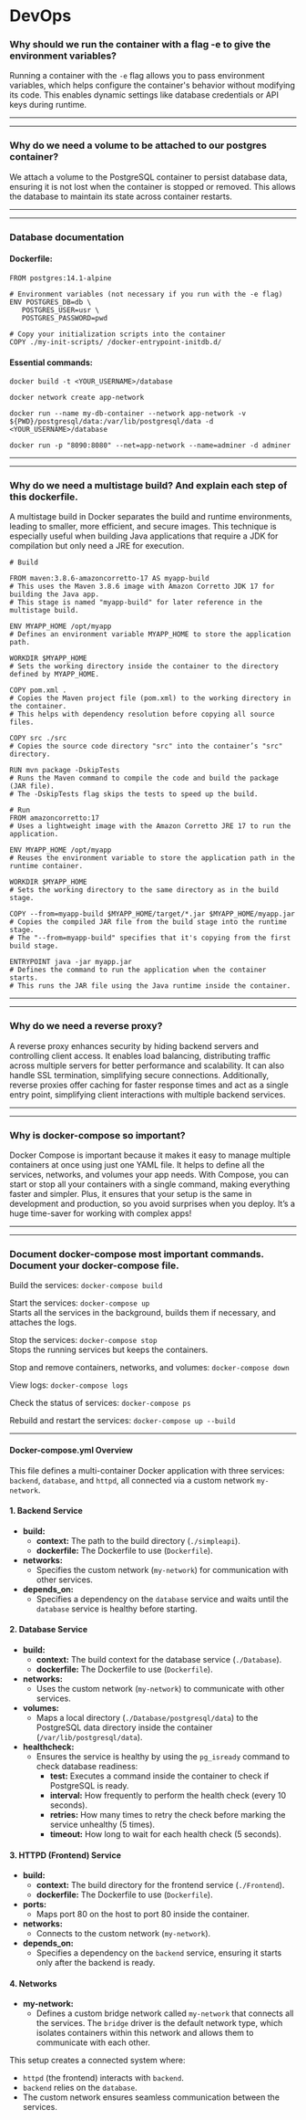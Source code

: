 # DevOps

### Why should we run the container with a flag -e to give the environment variables?

Running a container with the `-e` flag allows you to pass environment variables, which helps configure the container's behavior without modifying its code. This enables dynamic settings like database credentials or API keys during runtime.

---
---

### Why do we need a volume to be attached to our postgres container?

We attach a volume to the PostgreSQL container to persist database data, ensuring it is not lost when the container is stopped or removed. This allows the database to maintain its state across container restarts.

---
---

### Database documentation

#### Dockerfile:
```
FROM postgres:14.1-alpine

# Environment variables (not necessary if you run with the -e flag)
ENV POSTGRES_DB=db \
   POSTGRES_USER=usr \
   POSTGRES_PASSWORD=pwd

# Copy your initialization scripts into the container
COPY ./my-init-scripts/ /docker-entrypoint-initdb.d/
```

#### Essential commands:

`docker build -t <YOUR_USERNAME>/database`

`docker network create app-network`

`docker run --name my-db-container --network app-network -v ${PWD}/postgresql/data:/var/lib/postgresql/data -d <YOUR_USERNAME>/database`

`docker run -p "8090:8080" --net=app-network --name=adminer -d adminer`

---
---

### Why do we need a multistage build? And explain each step of this dockerfile.

A multistage build in Docker separates the build and runtime environments, leading to smaller, more efficient, and secure images. This technique is especially useful when building Java applications that require a JDK for compilation but only need a JRE for execution.

```
# Build

FROM maven:3.8.6-amazoncorretto-17 AS myapp-build
# This uses the Maven 3.8.6 image with Amazon Corretto JDK 17 for building the Java app.
# This stage is named "myapp-build" for later reference in the multistage build.

ENV MYAPP_HOME /opt/myapp
# Defines an environment variable MYAPP_HOME to store the application path.

WORKDIR $MYAPP_HOME
# Sets the working directory inside the container to the directory defined by MYAPP_HOME.

COPY pom.xml .
# Copies the Maven project file (pom.xml) to the working directory in the container.
# This helps with dependency resolution before copying all source files.

COPY src ./src
# Copies the source code directory "src" into the container’s "src" directory.

RUN mvn package -DskipTests
# Runs the Maven command to compile the code and build the package (JAR file).
# The -DskipTests flag skips the tests to speed up the build.

# Run
FROM amazoncorretto:17
# Uses a lightweight image with the Amazon Corretto JRE 17 to run the application.

ENV MYAPP_HOME /opt/myapp
# Reuses the environment variable to store the application path in the runtime container.

WORKDIR $MYAPP_HOME
# Sets the working directory to the same directory as in the build stage.

COPY --from=myapp-build $MYAPP_HOME/target/*.jar $MYAPP_HOME/myapp.jar
# Copies the compiled JAR file from the build stage into the runtime stage.
# The "--from=myapp-build" specifies that it's copying from the first build stage.

ENTRYPOINT java -jar myapp.jar
# Defines the command to run the application when the container starts.
# This runs the JAR file using the Java runtime inside the container.
```

---
---

### Why do we need a reverse proxy?

A reverse proxy enhances security by hiding backend servers and controlling client access. It enables load balancing, distributing traffic across multiple servers for better performance and scalability. It can also handle SSL termination, simplifying secure connections. Additionally, reverse proxies offer caching for faster response times and act as a single entry point, simplifying client interactions with multiple backend services.

---
---

### Why is docker-compose so important?

Docker Compose is important because it makes it easy to manage multiple containers at once using just one YAML file. It helps to define all the services, networks, and volumes your app needs. With Compose, you can start or stop all your containers with a single command, making everything faster and simpler. Plus, it ensures that your setup is the same in development and production, so you avoid surprises when you deploy. It’s a huge time-saver for working with complex apps!

---
---

### Document docker-compose most important commands. Document your docker-compose file.

Build the services:
`docker-compose build`

Start the services: 
`docker-compose up`<br>
Starts all the services in the background, builds them if necessary, and attaches the logs.

Stop the services:
`docker-compose stop`<br>
Stops the running services but keeps the containers.

Stop and remove containers, networks, and volumes:
`docker-compose down`

View logs:
`docker-compose logs`

Check the status of services:
`docker-compose ps`

Rebuild and restart the services:
`docker-compose up --build`

---

#### Docker-compose.yml Overview

This file defines a multi-container Docker application with three services: `backend`, `database`, and `httpd`, all connected via a custom network `my-network`.

#### 1. Backend Service

- **build:**
  - **context:** The path to the build directory (`./simpleapi`).
  - **dockerfile:** The Dockerfile to use (`Dockerfile`).
- **networks:**
  - Specifies the custom network (`my-network`) for communication with other services.
- **depends_on:**
  - Specifies a dependency on the `database` service and waits until the `database` service is healthy before starting.


#### 2. Database Service

- **build:**
  - **context:** The build context for the database service (`./Database`).
  - **dockerfile:** The Dockerfile to use (`Dockerfile`).
- **networks:**
  - Uses the custom network (`my-network`) to communicate with other services.
- **volumes:**
  - Maps a local directory (`./Database/postgresql/data`) to the PostgreSQL data directory inside the container (`/var/lib/postgresql/data`).
- **healthcheck:**
  - Ensures the service is healthy by using the `pg_isready` command to check database readiness:
    - **test:** Executes a command inside the container to check if PostgreSQL is ready.
    - **interval:** How frequently to perform the health check (every 10 seconds).
    - **retries:** How many times to retry the check before marking the service unhealthy (5 times).
    - **timeout:** How long to wait for each health check (5 seconds).


#### 3. HTTPD (Frontend) Service

- **build:**
  - **context:** The build directory for the frontend service (`./Frontend`).
  - **dockerfile:** The Dockerfile to use (`Dockerfile`).
- **ports:**
  - Maps port 80 on the host to port 80 inside the container.
- **networks:**
  - Connects to the custom network (`my-network`).
- **depends_on:**
  - Specifies a dependency on the `backend` service, ensuring it starts only after the backend is ready.


#### 4. Networks

- **my-network:**
  - Defines a custom bridge network called `my-network` that connects all the services. The `bridge` driver is the default network type, which isolates containers within this network and allows them to communicate with each other.


This setup creates a connected system where:
- `httpd` (the frontend) interacts with `backend`.
- `backend` relies on the `database`.
- The custom network ensures seamless communication between the services.
